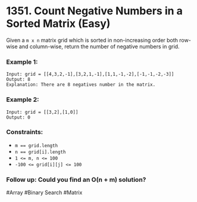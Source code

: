 # 1351. Count Negative Numbers in a Sorted Matrix (Easy)

Given a `m x n` matrix grid which is sorted in non-increasing order both row-wise and column-wise, return the number of negative numbers in grid.

### Example 1:

```
Input: grid = [[4,3,2,-1],[3,2,1,-1],[1,1,-1,-2],[-1,-1,-2,-3]]
Output: 8
Explanation: There are 8 negatives number in the matrix.
```

### Example 2:

```
Input: grid = [[3,2],[1,0]]
Output: 0
```

### Constraints:

- `m == grid.length`
- `n == grid[i].length`
- `1 <= m, n <= 100`
- `-100 <= grid[i][j] <= 100`

### Follow up: Could you find an O(n + m) solution?

#Array #Binary Search #Matrix

